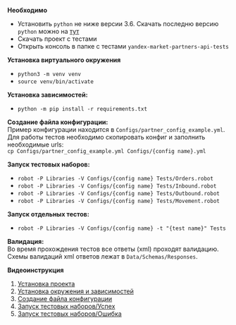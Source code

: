 **Необходимо**
- Установить `python` не ниже версии 3.6.
  Скачать последню версию `python` можно на [тут](https://www.python.org/downloads/)
- Скачать проект с тестами
- Открыть консоль в папке с тестами `yandex-market-partners-api-tests`

**Установка виртуального окружения**
- `python3 -m venv venv`
- `source venv/bin/activate`

**Установка зависимостей:**
- `python -m pip install -r requirements.txt`

**Создание файла конфигурации:**  
Пример конфигурации находится в `Configs/partner_config_example.yml`.
Для работы тестов необходимо скопировать конфиг и заполнить необходимые urls:  
`cp Configs/partner_config_example.yml Configs/{config name}.yml`

**Запуск тестовых наборов:**
- `robot -P Libraries -V Configs/{config name} Tests/Orders.robot`
- `robot -P Libraries -V Configs/{config name} Tests/Inbound.robot`
- `robot -P Libraries -V Configs/{config name} Tests/Outbound.robot`
- `robot -P Libraries -V Configs/{config name} Tests/Movement.robot`

**Запуск отдельных тестов:** 
- `robot -P Libraries -V Configs/{config name} -t "{test name}" Tests`

**Валидация:**  
Во время прохождения тестов все ответы (xml) проходят валидацию.
Схемы валидаций xml ответов лежат в `Data/Schemas/Responses`.

**Видеоинструкция**
1) [Установка проекта](https://yadi.sk/d/gBJjD0pUDEJ3yQ/Скачиваем%20проект.mov?w=1)
2) [Установка окружения и зависимостей](https://yadi.sk/d/gBJjD0pUDEJ3yQ/Установк_окружения_и_зависимостей.mov?w=1)
3) [Создание файла конфигурации](https://yadi.sk/d/gBJjD0pUDEJ3yQ/Конфигурация.mov?w=1)
4) [Запуск тестовых наборов/Успех](https://yadi.sk/d/gBJjD0pUDEJ3yQ/Успех.mov?w=1)
5) [Запуск тестовых наборов/Ошибка](https://yadi.sk/d/gBJjD0pUDEJ3yQ/Неудача.mov?w=1)
